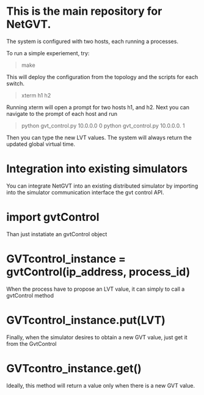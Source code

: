 
# This is the main repository for NetGVT. 

The system is configured with two hosts, each running a processes. 

To run a simple experiement, try:

> make

This will deploy the configuration from the topology and the scripts for each switch.  

> xterm h1 h2

Running xterm will open a prompt for two hosts h1, and h2. Next you can navigate to the prompt of each host
and run 

> python gvt_control.py 10.0.0.0  0
> python gvt_control.py 10.0.0.0. 1 

Then you can type the new LVT values. The system will always return the updated global virtual time.

# Integration into existing simulators

You can integrate NetGVT into an existing distributed simulator by importing into the simulator
communication interface the gvt control API.

# import gvtControl

Than just instatiate an gvtControl object

#  GVTcontrol_instance  = gvtControl(ip_address, process_id)

When the process have to propose an LVT value, it can simply to call a gvtControl
method 

# GVTcontrol_instance.put(LVT)

Finally, when the simulator desires to obtain a new GVT value, just get it from the GvtControl

# GVTcontro_instance.get()

Ideally, this method will return a value only when there is a new GVT value.




